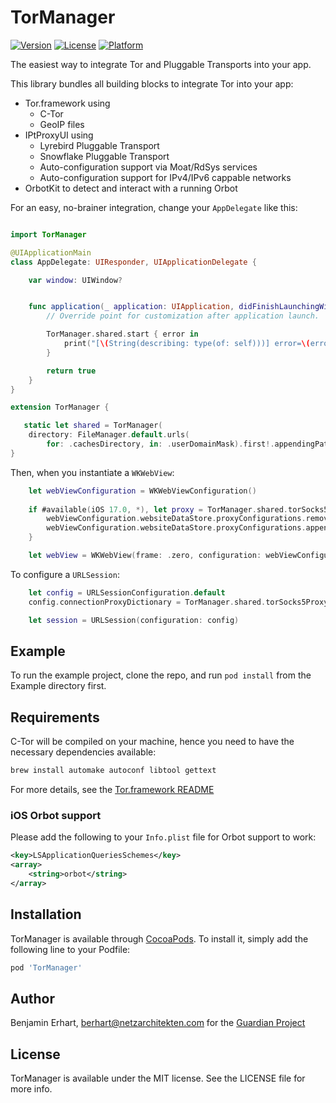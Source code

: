 # TorManager

[![Version](https://img.shields.io/cocoapods/v/TorManager.svg?style=flat)](https://cocoapods.org/pods/TorManager)
[![License](https://img.shields.io/cocoapods/l/TorManager.svg?style=flat)](https://cocoapods.org/pods/TorManager)
[![Platform](https://img.shields.io/cocoapods/p/TorManager.svg?style=flat)](https://cocoapods.org/pods/TorManager)

The easiest way to integrate Tor and Pluggable Transports into your app.

This library bundles all building blocks to integrate Tor into your app:
- Tor.framework using
  - C-Tor
  - GeoIP files
- IPtProxyUI using
  - Lyrebird Pluggable Transport
  - Snowflake Pluggable Transport
  - Auto-configuration support via Moat/RdSys services
  - Auto-configuration support for IPv4/IPv6 cappable networks
- OrbotKit to detect and interact with a running Orbot

For an easy, no-brainer integration, change your `AppDelegate` like this:

```swift

import TorManager

@UIApplicationMain
class AppDelegate: UIResponder, UIApplicationDelegate {

    var window: UIWindow?


    func application(_ application: UIApplication, didFinishLaunchingWithOptions launchOptions: [UIApplication.LaunchOptionsKey: Any]?) -> Bool {
        // Override point for customization after application launch.

        TorManager.shared.start { error in
            print("[\(String(describing: type(of: self)))] error=\(error?.localizedDescription ?? "(nil)")")
        }

        return true
    }
}

extension TorManager {

   static let shared = TorManager(
    directory: FileManager.default.urls(
        for: .cachesDirectory, in: .userDomainMask).first!.appendingPathComponent("tor", isDirectory: true))
}
```

Then, when you instantiate a `WKWebView`:

```swift
    let webViewConfiguration = WKWebViewConfiguration()
    
    if #available(iOS 17.0, *), let proxy = TorManager.shared.torSocks5Endpoint {
        webViewConfiguration.websiteDataStore.proxyConfigurations.removeAll()
        webViewConfiguration.websiteDataStore.proxyConfigurations.append(ProxyConfiguration(socksv5Proxy: proxy))
    }

    let webView = WKWebView(frame: .zero, configuration: webViewConfiguration)
```

To configure a `URLSession`:

```swift
    let config = URLSessionConfiguration.default
    config.connectionProxyDictionary = TorManager.shared.torSocks5ProxyConf

    let session = URLSession(configuration: config)
```



## Example

To run the example project, clone the repo, and run `pod install` from the Example directory first.

## Requirements

C-Tor will be compiled on your machine, hence you need to have the necessary dependencies available:

```sh
brew install automake autoconf libtool gettext
```

For more details, see the [Tor.framework README](https://github.com/iCepa/Tor.framework/blob/pure_pod/README.md)


### iOS Orbot support

Please add the following to your `Info.plist` file for Orbot support to work:

 ```xml
 <key>LSApplicationQueriesSchemes</key>
 <array>
     <string>orbot</string>
 </array>
 ```

## Installation

TorManager is available through [CocoaPods](https://cocoapods.org). To install
it, simply add the following line to your Podfile:

```ruby
pod 'TorManager'
```

## Author

Benjamin Erhart, berhart@netzarchitekten.com
for the [Guardian Project](https://guardianproject.info)


## License

TorManager is available under the MIT license. See the LICENSE file for more info.
